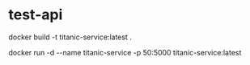 # test-api

docker build -t titanic-service:latest .

docker run -d --name titanic-service -p 50:5000 titanic-service:latest